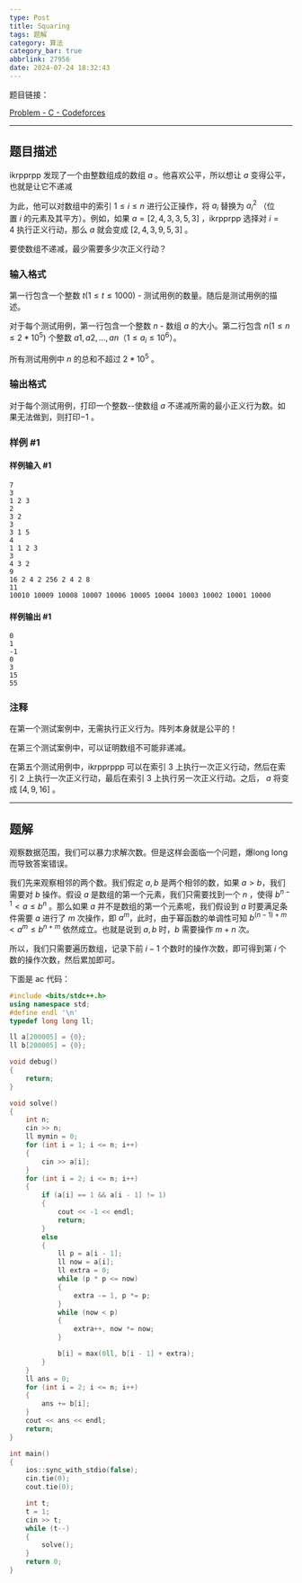 ```yaml
---
type: Post
title: Squaring
tags: 题解
category: 算法
category_bar: true
abbrlink: 27956
date: 2024-07-24 18:32:43
---
```


题目链接：

[Problem - C - Codeforces](https://codeforces.com/contest/1995/problem/C)

---

## 题目描述

ikrpprpp 发现了一个由整数组成的数组 $a$ 。他喜欢公平，所以想让 $a$ 变得公平，也就是让它不递减

为此，他可以对数组中的索引 $1≤i≤n$ 进行公正操作，将 $a_i$ 替换为 $a_i^2$ （位置 $i$ 的元素及其平方）。例如，如果 $a=[2,4,3,3,5,3]$ ，ikrpprpp 选择对 $i=4$ 执行正义行动，那么 $a$ 就会变成 $[2,4,3,9,5,3]$ 。

要使数组不递减，最少需要多少次正义行动？

### 输入格式

第一行包含一个整数 $t ( 1≤t≤1000 )$ - 测试用例的数量。随后是测试用例的描述。

对于每个测试用例，第一行包含一个整数 $n$ - 数组 $a$ 的大小。第二行包含 $n ( 1≤n≤2*10^5 )$ 个整数 $a1,a2,…,an（1≤a_i≤10^6）$。

所有测试用例中 $n$ 的总和不超过 $2*10^5$ 。

### 输出格式

对于每个测试用例，打印一个整数--使数组 $a$ 不递减所需的最小正义行为数。如果无法做到，则打印$−1$ 。

### 样例 #1

#### 样例输入 #1

```Plain text
7
3
1 2 3
2
3 2
3
3 1 5
4
1 1 2 3
3
4 3 2
9
16 2 4 2 256 2 4 2 8
11
10010 10009 10008 10007 10006 10005 10004 10003 10002 10001 10000
```

#### 样例输出 #1

```Plain text
0
1
-1
0
3
15
55
```

### 注释

在第一个测试案例中，无需执行正义行为。阵列本身就是公平的！

在第三个测试案例中，可以证明数组不可能非递减。

在第五个测试用例中，ikrpprppp 可以在索引 $3$ 上执行一次正义行动，然后在索引 $2$ 上执行一次正义行动，最后在索引 $3$ 上执行另一次正义行动。之后， $a$ 将变成 $[4,9,16]$ 。

---

## 题解

观察数据范围，我们可以暴力求解次数。但是这样会面临一个问题，爆long long而导致答案错误。

我们先来观察相邻的两个数。我们假定 $a,b$ 是两个相邻的数，如果 $a>b$，我们需要对 $b$ 操作。假设 $a$ 是数组的第一个元素，我们只需要找到一个 $n$ ，使得 $b^{n-1}<a≤b^n$ 。那么如果 $a$ 并不是数组的第一个元素呢，我们假设到 $a$ 时要满足条件需要 $a$ 进行了 $m$ 次操作，即 $a^m$，此时，由于幂函数的单调性可知 $b^{(n-1)+m}<a^m≤b^{n+m}$ 依然成立。也就是说到 $a,b$ 时，$b$ 需要操作 $m+n$ 次。

所以，我们只需要遍历数组，记录下前 $i-1$ 个数时的操作次数，即可得到第 $i$ 个数的操作次数，然后累加即可。

下面是 ac 代码：

```cpp
#include <bits/stdc++.h>
using namespace std;
#define endl '\n'
typedef long long ll;

ll a[200005] = {0};
ll b[200005] = {0};

void debug()
{
    return;
}

void solve()
{
    int n;
    cin >> n;
    ll mymin = 0;
    for (int i = 1; i <= n; i++)
    {
        cin >> a[i];
    }
    for (int i = 2; i <= n; i++)
    {
        if (a[i] == 1 && a[i - 1] != 1)
        {
            cout << -1 << endl;
            return;
        }
        else
        {
            ll p = a[i - 1];
            ll now = a[i];
            ll extra = 0;
            while (p * p <= now)
            {
                extra -= 1, p *= p;
            }
            while (now < p)
            {
                extra++, now *= now;
            }

            b[i] = max(0ll, b[i - 1] + extra);
        }
    }
    ll ans = 0;
    for (int i = 2; i <= n; i++)
    {
        ans += b[i];
    }
    cout << ans << endl;
    return;
}

int main()
{
    ios::sync_with_stdio(false);
    cin.tie(0);
    cout.tie(0);

    int t;
    t = 1;
    cin >> t;
    while (t--)
    {
        solve();
    }
    return 0;
}
```
